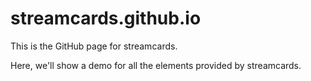 streamcards.github.io
=====================

This is the GitHub page for streamcards.

Here, we'll show a demo for all the elements provided by streamcards.
